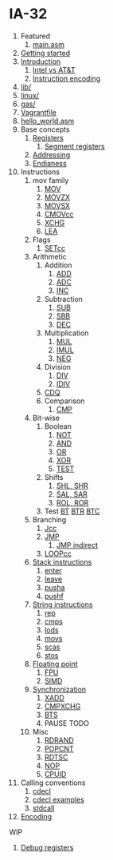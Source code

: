 # IA-32

1.  Featured
    1. [main.asm](main.asm)
1.  [Getting started](getting-started.md)
1.  [Introduction](introduction.md)
    1.  [Intel vs AT&T](intel-vs-atet.md)
    1.  [Instruction encoding](https://github.com/cirosantilli/x86-instruction-encoding-tutorial)
1.  [lib/](lib/)
1.  [linux/](linux/)
1.  [gas/](gas/)
1.  [Vagrantfile](Vagrantfile)
1.  [hello_world.asm](hello_world.asm)
1.  Base concepts
    1.  [Registers](registers.asm)
        1. [Segment registers](segment_registers.asm)
    1.  [Addressing](addressing.asm)
    1.  [Endianess](endianess.asm)
1.  Instructions
    1.  mov family
        1. [MOV](mov.asm)
        1. [MOVZX](movzx.asm)
        1. [MOVSX](movsx.asm)
        1. [CMOVcc](cmovcc.asm)
        1. [XCHG](xchg.asm)
        1. [LEA](lea.asm)
    1.  Flags
        1. [SETcc](setcc.asm)
    1.  Arithmetic
        1.  Addition
            1. [ADD](add.asm)
            1. [ADC](adc.asm)
            1. [INC](inc.asm)
        1.  Subtraction
            1. [SUB](sub.asm)
            1. [SBB](sbb.asm)
            1. [DEC](dec.asm)
        1.  Multiplication
            1. [MUL](mul.asm)
            1. [IMUL](imul.asm)
            1. [NEG](neg.asm)
        1.  Division
            1. [DIV](div.asm)
            1. [IDIV](idiv.asm)
        1.  [CDQ](cdq.asm)
        1.  Comparison
            1. [CMP](cmp.asm)
    1.  Bit-wise
        1.  Boolean
            1. [NOT](not.asm)
            1. [AND](and.asm)
            1. [OR](or.asm)
            1. [XOR](xor.asm)
            1. [TEST](test_instruction.asm)
        1.  Shifts
            1. [SHL, SHR](shl.asm)
            1. [SAL, SAR](sal.asm)
            1. [ROL, ROR](rol.asm)
        1.  Test
            [BT](bt.asm)
            [BTR](btr.asm)
            [BTC](btc.asm)
    1.  Branching
        1.  [Jcc](jcc.asm)
        1.  [JMP](jmp.asm)
            1. [JMP indirect](jmp_indirect.asm)
        1.  [LOOPcc](loopcc.asm)
    1.  [Stack instructions](stack-instructions.md)
        1. [enter](enter.asm)
        1. [leave](leave.asm)
        1. [pusha](pusha.asm)
        1. [pushf](pushf.asm)
    1.  [String instructions](string-instructions.md)
        1. [rep](rep.asm)
        1. [cmps](cmps.asm)
        1. [lods](lods.asm)
        1. [movs](movs.asm)
        1. [scas](scas.asm)
        1. [stos](stos.asm)
    1.  [Floating point](floating-point.md)
        1.  [FPU](fpu.asm)
        1.  [SIMD](simd.asm)
    1.  [Synchronization](synchronization)
        1. [XADD](xadd.asm)
        1. [CMPXCHG](cmpxchg)
        1. [BTS](bts.asm)
        1. PAUSE TODO
    1.  Misc
        1. [RDRAND](rdrand.asm)
        1. [POPCNT](popcnt.asm)
        1. [RDTSC](rdtsc.asm)
        1. [NOP](nop.asm)
        1. [CPUID](cpuid.asm)
1.  Calling conventions
    1.  [cdecl](cdecl.md)
    1.  [cdecl examples](cdecl.asm)
    1.  [stdcall](stdcall.asm)
1.  [Encoding](encoding.asm)

WIP

1. [Debug registers](debug-registers.md)
